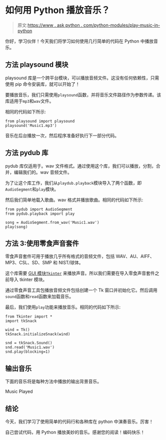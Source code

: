 # 如何用 Python 播放音乐？

> 原文:[https://www . ask python . com/python-modules/play-music-in-python](https://www.askpython.com/python-modules/play-music-in-python)

你好，学习伙伴！今天我们将学习如何使用几行简单的代码在 Python 中播放音乐。

## 方法 playsound 模块

playsound 库是一个跨平台模块，可以播放音频文件。这没有任何依赖性，只需使用 pip 命令安装库，就可以开始了！

要播放音乐，我们只需使用`playsound`函数，并将音乐文件路径作为参数传递。该库适用于`mp3`和`wav`文件。

相同的代码如下所示:

```
from playsound import playsound
playsound('Music1.mp3')

```

音乐在后台播放一次，然后程序准备好执行下一部分代码。

## 方法 pydub 库

pydub 库仅适用于。wav 文件格式。通过使用这个库，我们可以播放，分割，合并，编辑我们的。wav 音频文件。

为了让这个库工作，我们从`playdub.playback`模块导入了两个函数，即`AudioSegment`和`play`模块。

然后我们简单地载入歌曲。wav 格式并播放歌曲。相同的代码如下所示:

```
from pydub import AudioSegment
from pydub.playback import play

song = AudioSegment.from_wav('Music1.wav')
play(song)

```

## 方法 3:使用零食声音套件

零食声音套件可用于播放几乎所有格式的音频文件，包括 WAV、AU、AIFF、MP3、CSL、SD、SMP 和 NIST/球体。

这个库需要 [GUI 模块`Tkinter`](https://www.askpython.com/python-modules/tkinter/tkinter-buttons) 来播放声音。所以我们需要在导入零食声音套件之前导入 tkinter 模块。

通过零食声音工具包播放音频文件包括创建一个 Tk 窗口并初始化它。然后调用`sound`函数和`read`函数来加载音乐。

最后，我们使用`play`功能来播放音乐。相同的代码如下所示:

```
from Tkinter import *
import tkSnack

wind = Tk()
tkSnack.initializeSnack(wind)

snd = tkSnack.Sound()
snd.read('Music1.wav')
snd.play(blocking=1)

```

## 输出音乐

下面的音乐将是每种方法中播放的输出背景音乐。

Music Played

## 结论

今天，我们学习了使用简单的代码行和各种库在 python 中演奏音乐。厉害！

自己尝试代码，用 Python 播放美妙的音乐。感谢您的阅读！编码快乐！